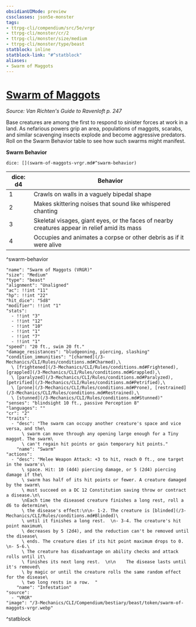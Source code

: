 ```yaml
---
obsidianUIMode: preview
cssclasses: json5e-monster
tags:
- ttrpg-cli/compendium/src/5e/vrgr
- ttrpg-cli/monster/cr/2
- ttrpg-cli/monster/size/medium
- ttrpg-cli/monster/type/beast
statblock: inline
statblock-link: "#^statblock"
aliases:
- Swarm of Maggots
---
```

# [Swarm of Maggots](3-Mechanics\CLI\Compendium\bestiary\beast/swarm-of-maggots-vrgr.md)
*Source: Van Richten's Guide to Ravenloft p. 247*  

Base creatures are among the first to respond to sinister forces at work in a land. As nefarious powers grip an area, populations of maggots, scarabs, and similar scavenging insects explode and become aggressive predators. Roll on the Swarm Behavior table to see how such swarms might manifest.

**Swarm Behavior**

`dice: [](swarm-of-maggots-vrgr.md#^swarm-behavior)`

| dice: d4 | Behavior |
|----------|----------|
| 1 | Crawls on walls in a vaguely bipedal shape |
| 2 | Makes skittering noises that sound like whispered chanting |
| 3 | Skeletal visages, giant eyes, or the faces of nearby creatures appear in relief amid its mass |
| 4 | Occupies and animates a corpse or other debris as if it were alive |
^swarm-behavior

```statblock
"name": "Swarm of Maggots (VRGR)"
"size": "Medium"
"type": "beast"
"alignment": "Unaligned"
"ac": !!int "11"
"hp": !!int "22"
"hit_dice": "5d8"
"modifier": !!int "1"
"stats":
  - !!int "3"
  - !!int "12"
  - !!int "10"
  - !!int "1"
  - !!int "7"
  - !!int "1"
"speed": "20 ft., swim 20 ft."
"damage_resistances": "bludgeoning, piercing, slashing"
"condition_immunities": "[charmed](/3-Mechanics/CLI/Rules/conditions.md#Charmed),\
  \ [frightened](/3-Mechanics/CLI/Rules/conditions.md#Frightened), [grappled](/3-Mechanics/CLI/Rules/conditions.md#Grappled),\
  \ [paralyzed](/3-Mechanics/CLI/Rules/conditions.md#Paralyzed), [petrified](/3-Mechanics/CLI/Rules/conditions.md#Petrified),\
  \ [prone](/3-Mechanics/CLI/Rules/conditions.md#Prone), [restrained](/3-Mechanics/CLI/Rules/conditions.md#Restrained),\
  \ [stunned](/3-Mechanics/CLI/Rules/conditions.md#Stunned)"
"senses": "blindsight 10 ft., passive Perception 8"
"languages": ""
"cr": "2"
"traits":
  - "desc": "The swarm can occupy another creature's space and vice versa, and the\
      \ swarm can move through any opening large enough for a Tiny maggot. The swarm\
      \ can't regain hit points or gain temporary hit points."
    "name": "Swarm"
"actions":
  - "desc": "Melee Weapon Attack: +3 to hit, reach 0 ft., one target in the swarm's\
      \ space. Hit: 10 (4d4) piercing damage, or 5 (2d4) piercing damage if the\
      \ swarm has half of its hit points or fewer. A creature damaged by the swarm\
      \ must succeed on a DC 12 Constitution saving throw or contract a disease.\n\
      \nEach time the diseased creature finishes a long rest, roll a d6 to determine\
      \ the disease's effect:\n\n- 1-2. The creature is [blinded](/3-Mechanics/CLI/Rules/conditions.md#Blinded)\
      \ until it finishes a long rest.  \n- 3-4. The creature's hit point maximum\
      \ decreases by 5 (2d4), and the reduction can't be removed until the disease\
      \ ends. The creature dies if its hit point maximum drops to 0.  \n- 5-6.\
      \ The creature has disadvantage on ability checks and attack rolls until it\
      \ finishes its next long rest.  \n\n    The disease lasts until it's removed\
      \ by magic or until the creature rolls the same random effect for the disease\
      \ two long rests in a row.  "
    "name": "Infestation"
"source":
  - "VRGR"
"image": "/3-Mechanics/CLI/Compendium/bestiary/beast/token/swarm-of-maggots-vrgr.webp"
```
^statblock